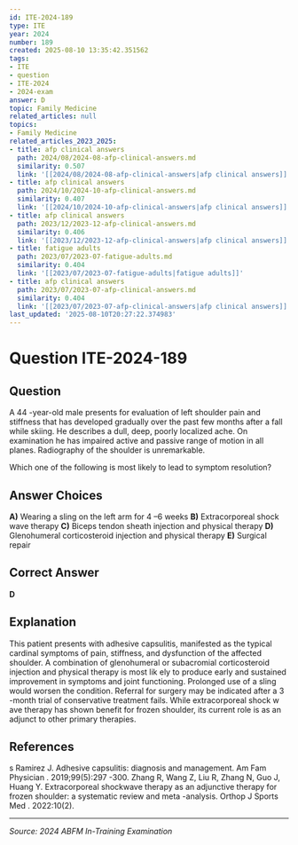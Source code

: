 ```yaml
---
id: ITE-2024-189
type: ITE
year: 2024
number: 189
created: 2025-08-10 13:35:42.351562
tags:
- ITE
- question
- ITE-2024
- 2024-exam
answer: D
topic: Family Medicine
related_articles: null
topics:
- Family Medicine
related_articles_2023_2025:
- title: afp clinical answers
  path: 2024/08/2024-08-afp-clinical-answers.md
  similarity: 0.507
  link: '[[2024/08/2024-08-afp-clinical-answers|afp clinical answers]]'
- title: afp clinical answers
  path: 2024/10/2024-10-afp-clinical-answers.md
  similarity: 0.407
  link: '[[2024/10/2024-10-afp-clinical-answers|afp clinical answers]]'
- title: afp clinical answers
  path: 2023/12/2023-12-afp-clinical-answers.md
  similarity: 0.406
  link: '[[2023/12/2023-12-afp-clinical-answers|afp clinical answers]]'
- title: fatigue adults
  path: 2023/07/2023-07-fatigue-adults.md
  similarity: 0.404
  link: '[[2023/07/2023-07-fatigue-adults|fatigue adults]]'
- title: afp clinical answers
  path: 2023/07/2023-07-afp-clinical-answers.md
  similarity: 0.404
  link: '[[2023/07/2023-07-afp-clinical-answers|afp clinical answers]]'
last_updated: '2025-08-10T20:27:22.374983'
---
```


# Question ITE-2024-189

## Question
A 44 -year-old male presents for evaluation of left shoulder pain and stiffness that has developed 
gradually over the past few months after a fall while skiing. He describes a dull, deep, poorly 
localized ache. On examination he has impaired active and passive range of motion in all planes. 
Radiography of the shoulder is unremarkable.  
 
Which one of the following is most likely to lead to symptom resolution?

## Answer Choices
**A)** Wearing a sling on the left arm for 4 –6 weeks
**B)** Extracorporeal shock wave therapy
**C)** Biceps tendon sheath injection and physical therapy
**D)** Glenohumeral corticosteroid injection and physical therapy
**E)** Surgical repair

## Correct Answer
**D**

## Explanation
This patient presents with adhesive capsulitis, manifested as the typical cardinal symptoms of pain, stiffness, and dysfunction of the affected shoulder. A combination of glenohumeral or subacromial corticosteroid injection and physical therapy is most lik ely to produce early and sustained improvement in symptoms and joint functioning. Prolonged use of a sling would worsen the condition. Referral for surgery may be indicated after a 3 -month trial of conservative treatment fails. While extracorporeal shock w ave therapy has shown benefit for frozen shoulder, its current role is as an adjunct to other primary therapies.

## References
s Ramirez J. Adhesive capsulitis: diagnosis and management. Am Fam Physician . 2019;99(5):297 -300. Zhang R, Wang Z, Liu R, Zhang N, Guo J, Huang Y. Extracorporeal shockwave therapy as an adjunctive therapy for frozen shoulder: a systematic review and meta -analysis. Orthop J Sports Med . 2022:10(2).

---
*Source: 2024 ABFM In-Training Examination*